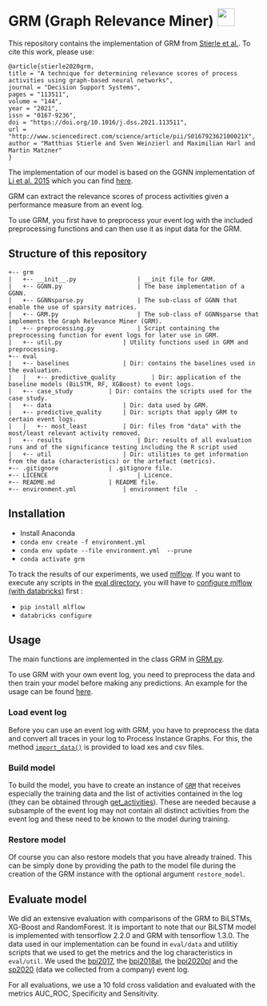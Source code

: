 
# GRM (Graph Relevance Miner) <img src="https://upload.wikimedia.org/wikipedia/commons/thumb/7/70/Friedrich-Alexander-Universit%C3%A4t_Erlangen-N%C3%BCrnberg_logo.svg/2000px-Friedrich-Alexander-Universit%C3%A4t_Erlangen-N%C3%BCrnberg_logo.svg.png" height="35">


This repository contains the implementation of GRM from [Stierle et al.](https://doi.org/10.1016/j.dss.2021.113511).
To cite this work, please use:
```
@article{stierle2020grm,
title = "A technique for determining relevance scores of process activities using graph-based neural networks",
journal = "Decision Support Systems",
pages = "113511",
volume = "144",
year = "2021",
issn = "0167-9236",
doi = "https://doi.org/10.1016/j.dss.2021.113511",
url = "http://www.sciencedirect.com/science/article/pii/S016792362100021X",
author = "Matthias Stierle and Sven Weinzierl and Maximilian Harl and Martin Matzner"
}
```
The implementation of our model is based on the GGNN implementation of [Li et al. 2015](https://arxiv.org/abs/1511.05493) which you can find [here](https://github.com/microsoft/gated-graph-neural-network-samples).

GRM can extract the relevance scores of process activities given a performance measure from an event log.

To use GRM, you first have to preprocess your event log with the included preprocessing functions and can then use it as input data for the GRM.


## Structure of this repository
```
+-- grm
|   +-- __init__.py          		| __init file for GRM.
|   +-- GGNN.py        	    		| The base implementation of a GGNN.
|   +-- GGNNsparse.py 	    		| The sub-class of GGNN that enable the use of sparsity matrices.
|   +-- GRM.py         	    		| The sub-class of GGNNsparse that implements the Graph Relevance Miner (GRM).
|   +-- preprocessing.py       		| Script containing the preprocessing function for event logs for later use in GRM.
|   +-- util.py         	  	| Utility functions used in GRM and preprocessing.
+-- eval
|   +-- baselines    			| Dir: contains the baselines used in the evaluation.
|   |   +-- predictive_quality          | Dir: application of the baseline models (BiLSTM, RF, XGBoost) to event logs.
|   +-- case_study 			| Dir: contains the scripts used for the case study.
|   +-- data 			        | Dir: data used by GRM.
|   +-- predictive_quality 		| Dir: scripts that apply GRM to certain event logs.
|   |   +-- most_least 		   	| Dir: files from "data" with the most/least relevant activity removed.
|   +-- results		                | Dir: results of all evaluation runs and of the significance testing including the R script used
|   +-- util         			| Dir: utilities to get information from the data (characteristics) or the artefact (metrics).
+-- .gitignore 				| .gitignore file.
+-- LICENCE                       	| Licence.
+-- README.md 				| README file.
+-- environment.yml   			| environment file  .      
```

## Installation
- Install Anaconda
- `conda env create -f environment.yml` 
- `conda env update --file environment.yml  --prune`
- `conda activate grm`

To track the results of our experiments, we used [mlflow](https://github.com/mlflow/mlflow). If you want to execute any scripts in the [eval directory](eval/), you will have to [configure mlflow (with databricks)](https://databricks.com/blog/2019/10/17/managed-mlflow-now-available-on-databricks-community-edition.html) first :
- `pip install mlflow`
- `databricks configure`

## Usage
The main functions are implemented in the class GRM in [GRM.py](/grm/GRM.py). 

To use GRM with your own event log, you need to preprocess the data and then train your model before making any predictions. 
An example for the usage can be found [here](/eval/simple_test.py).

### Load event log 
Before you can use an event log with GRM, you have to preprocess the data and convert all traces in your log to Process Instance Graphs. 
For this, the method [```import_data()```](grm/preprocessing.py) is provided to load xes and csv files.

### Build model
To build the model, you have to create an instance of [```GRM```](grm/GRM.py) that receives especially the training data and the list of activities contained in the log (they can be obtained through [get_activities](grm/util.py)). 
These are needed because a subsample of the event log may not contain all distinct activities from the event log and these need to be known to the model during training.

### Restore model
Of course you can also restore models that you have already trained. 
This can be simply done by providing the path to the model file during the creation of the GRM instance with the optional argument ```restore_model```.


## Evaluate model
We did an extensive evaluation with comparisons of the GRM to BiLSTMs, XG-Boost and RandomForest.
It is important to note that our BiLSTM model is implemented with tensorflow 2.2.0 and GRM with tensorflow 1.3.0.
The data used in our implementation can be found in ```eval/data``` and utilitiy scripts that we used to get the metrics and the log characteristics in ```eval/util```.
We used the [bpi2017](https://data.4tu.nl/articles/BPI_Challenge_2017/12696884), the [bpi2018al](https://data.4tu.nl/articles/BPI_Challenge_2018/12688355), the [bpi2020pl](https://data.4tu.nl/collections/BPI_Challenge_2020/5065541) and the [sp2020](https://zenodo.org/record/3928487) (data we collected from a company) event log.

For all evaluations, we use a 10 fold cross validation and evaluated with the metrics AUC_ROC, Specificity and Sensitivity. 
